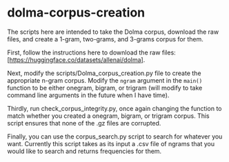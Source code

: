 # dolma-corpus-creation

The scripts here are intended to take the Dolma corpus, download the raw files, and create a 1-gram, two-grams, and 3-grams corpus for them.

First, follow the instructions here to download the raw files: [https://huggingface.co/datasets/allenai/dolma].

Next, modify the scripts/Dolma_corpus_creation.py file to create the appropriate n-gram corpus. Modify the `ngram` argument in the `main()` function to be either onegram, bigram, or trigram (will modify to take command line arguments in the future when I have time).

Thirdly, run check_corpus_integrity.py, once again changing the function to match whether you created a onegram, bigram, or trigram corpus. This script ensures that none of the .gz files are corrupted.

Finally, you can use the corpus_search.py script to search for whatever you want. Currently this script takes as its input a .csv file of ngrams that you would like to search and returns frequencies for them.

